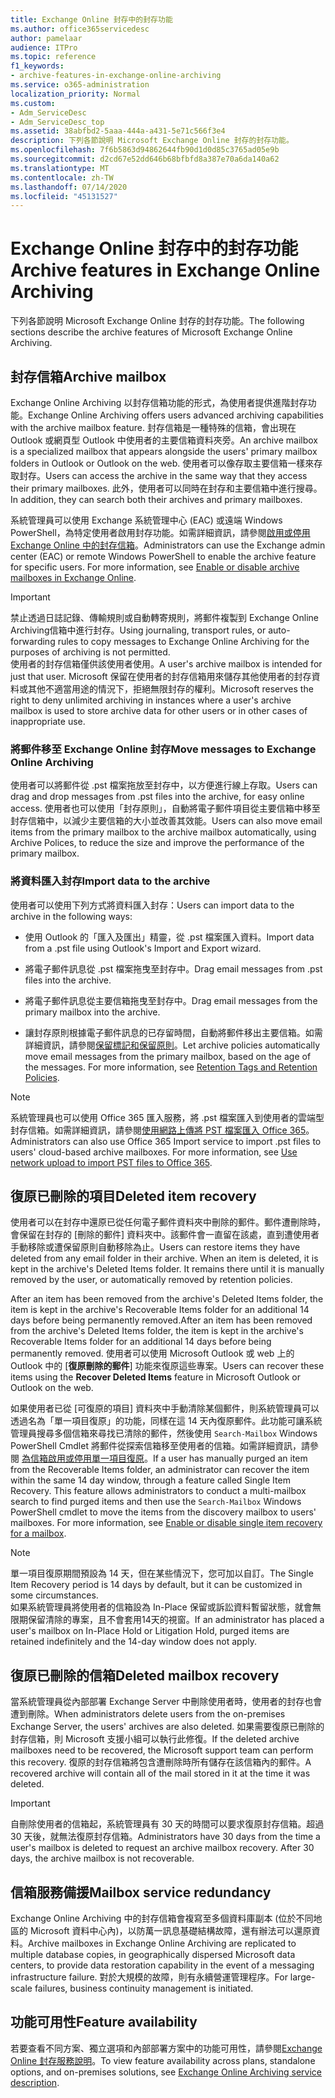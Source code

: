 ```yaml
---
title: Exchange Online 封存中的封存功能
ms.author: office365servicedesc
author: pamelaar
audience: ITPro
ms.topic: reference
f1_keywords:
- archive-features-in-exchange-online-archiving
ms.service: o365-administration
localization_priority: Normal
ms.custom:
- Adm_ServiceDesc
- Adm_ServiceDesc_top
ms.assetid: 38abfbd2-5aaa-444a-a431-5e71c566f3e4
description: 下列各節說明 Microsoft Exchange Online 封存的封存功能。
ms.openlocfilehash: 7f6b5863d94862644fb90d1d0d85c3765ad05e9b
ms.sourcegitcommit: d2cd67e52dd646b68bfbfd8a387e70a6da140a62
ms.translationtype: MT
ms.contentlocale: zh-TW
ms.lasthandoff: 07/14/2020
ms.locfileid: "45131527"
---
```

# <a name="archive-features-in-exchange-online-archiving"></a><span data-ttu-id="82f0e-103">Exchange Online 封存中的封存功能</span><span class="sxs-lookup"><span data-stu-id="82f0e-103">Archive features in Exchange Online Archiving</span></span>

<span data-ttu-id="82f0e-104">下列各節說明 Microsoft Exchange Online 封存的封存功能。</span><span class="sxs-lookup"><span data-stu-id="82f0e-104">The following sections describe the archive features of Microsoft Exchange Online Archiving.</span></span>
  
## <a name="archive-mailbox"></a><span data-ttu-id="82f0e-105">封存信箱</span><span class="sxs-lookup"><span data-stu-id="82f0e-105">Archive mailbox</span></span>

<span data-ttu-id="82f0e-106">Exchange Online Archiving 以封存信箱功能的形式，為使用者提供進階封存功能。</span><span class="sxs-lookup"><span data-stu-id="82f0e-106">Exchange Online Archiving offers users advanced archiving capabilities with the archive mailbox feature.</span></span> <span data-ttu-id="82f0e-107">封存信箱是一種特殊的信箱，會出現在 Outlook 或網頁型 Outlook 中使用者的主要信箱資料夾旁。</span><span class="sxs-lookup"><span data-stu-id="82f0e-107">An archive mailbox is a specialized mailbox that appears alongside the users' primary mailbox folders in Outlook or Outlook on the web.</span></span> <span data-ttu-id="82f0e-108">使用者可以像存取主要信箱一樣來存取封存。</span><span class="sxs-lookup"><span data-stu-id="82f0e-108">Users can access the archive in the same way that they access their primary mailboxes.</span></span> <span data-ttu-id="82f0e-109">此外，使用者可以同時在封存和主要信箱中進行搜尋。</span><span class="sxs-lookup"><span data-stu-id="82f0e-109">In addition, they can search both their archives and primary mailboxes.</span></span>
  
<span data-ttu-id="82f0e-p102">系統管理員可以使用 Exchange 系統管理中心 (EAC) 或遠端 Windows PowerShell，為特定使用者啟用封存功能。如需詳細資訊，請參閱[啟用或停用 Exchange Online 中的封存信箱](https://docs.microsoft.com/office365/securitycompliance/enable-archive-mailboxes)。</span><span class="sxs-lookup"><span data-stu-id="82f0e-p102">Administrators can use the Exchange admin center (EAC) or remote Windows PowerShell to enable the archive feature for specific users. For more information, see [Enable or disable archive mailboxes in Exchange Online](https://docs.microsoft.com/office365/securitycompliance/enable-archive-mailboxes).</span></span>
  
> [!IMPORTANT]
>  <span data-ttu-id="82f0e-112">禁止透過日誌記錄、傳輸規則或自動轉寄規則，將郵件複製到 Exchange Online Archiving信箱中進行封存。</span><span class="sxs-lookup"><span data-stu-id="82f0e-112">Using journaling, transport rules, or auto-forwarding rules to copy messages to Exchange Online Archiving for the purposes of archiving is not permitted.</span></span> <br/>
>  <span data-ttu-id="82f0e-113">使用者的封存信箱僅供該使用者使用。</span><span class="sxs-lookup"><span data-stu-id="82f0e-113">A user's archive mailbox is intended for just that user.</span></span> <span data-ttu-id="82f0e-114">Microsoft 保留在使用者的封存信箱用來儲存其他使用者的封存資料或其他不適當用途的情況下，拒絕無限封存的權利。</span><span class="sxs-lookup"><span data-stu-id="82f0e-114">Microsoft reserves the right to deny unlimited archiving in instances where a user's archive mailbox is used to store archive data for other users or in other cases of inappropriate use.</span></span>
  
### <a name="move-messages-to-exchange-online-archiving"></a><span data-ttu-id="82f0e-115">將郵件移至 Exchange Online 封存</span><span class="sxs-lookup"><span data-stu-id="82f0e-115">Move messages to Exchange Online Archiving</span></span>

<span data-ttu-id="82f0e-116">使用者可以將郵件從 .pst 檔案拖放至封存中，以方便進行線上存取。</span><span class="sxs-lookup"><span data-stu-id="82f0e-116">Users can drag and drop messages from .pst files into the archive, for easy online access.</span></span> <span data-ttu-id="82f0e-117">使用者也可以使用「封存原則」，自動將電子郵件項目從主要信箱中移至封存信箱中，以減少主要信箱的大小並改善其效能。</span><span class="sxs-lookup"><span data-stu-id="82f0e-117">Users can also move email items from the primary mailbox to the archive mailbox automatically, using Archive Polices, to reduce the size and improve the performance of the primary mailbox.</span></span> 
  
### <a name="import-data-to-the-archive"></a><span data-ttu-id="82f0e-118">將資料匯入封存</span><span class="sxs-lookup"><span data-stu-id="82f0e-118">Import data to the archive</span></span>

<span data-ttu-id="82f0e-119">使用者可以使用下列方式將資料匯入封存：</span><span class="sxs-lookup"><span data-stu-id="82f0e-119">Users can import data to the archive in the following ways:</span></span>
  
- <span data-ttu-id="82f0e-120">使用 Outlook 的「匯入及匯出」精靈，從 .pst 檔案匯入資料。</span><span class="sxs-lookup"><span data-stu-id="82f0e-120">Import data from a .pst file using Outlook's Import and Export wizard.</span></span>
    
- <span data-ttu-id="82f0e-121">將電子郵件訊息從 .pst 檔案拖曳至封存中。</span><span class="sxs-lookup"><span data-stu-id="82f0e-121">Drag email messages from .pst files into the archive.</span></span>
    
- <span data-ttu-id="82f0e-122">將電子郵件訊息從主要信箱拖曳至封存中。</span><span class="sxs-lookup"><span data-stu-id="82f0e-122">Drag email messages from the primary mailbox into the archive.</span></span>
    
- <span data-ttu-id="82f0e-p106">讓封存原則根據電子郵件訊息的已存留時間，自動將郵件移出主要信箱。如需詳細資訊，請參閱[保留標記和保留原則](https://docs.microsoft.com/Exchange/policy-and-compliance/mrm/retention-tags-and-retention-policies)。</span><span class="sxs-lookup"><span data-stu-id="82f0e-p106">Let archive policies automatically move email messages from the primary mailbox, based on the age of the messages. For more information, see [Retention Tags and Retention Policies](https://docs.microsoft.com/Exchange/policy-and-compliance/mrm/retention-tags-and-retention-policies).</span></span>
    
> [!NOTE]
> <span data-ttu-id="82f0e-p107">系統管理員也可以使用 Office 365 匯入服務，將 .pst 檔案匯入到使用者的雲端型封存信箱。如需詳細資訊，請參閱[使用網路上傳將 PST 檔案匯入 Office 365](https://docs.microsoft.com/office365/securitycompliance/use-network-upload-to-import-pst-files)。</span><span class="sxs-lookup"><span data-stu-id="82f0e-p107">Administrators can also use Office 365 Import service to import .pst files to users' cloud-based archive mailboxes. For more information, see [Use network upload to import PST files to Office 365](https://docs.microsoft.com/office365/securitycompliance/use-network-upload-to-import-pst-files).</span></span> 
  
## <a name="deleted-item-recovery"></a><span data-ttu-id="82f0e-127">復原已刪除的項目</span><span class="sxs-lookup"><span data-stu-id="82f0e-127">Deleted item recovery</span></span>

<span data-ttu-id="82f0e-p108">使用者可以在封存中還原已從任何電子郵件資料夾中刪除的郵件。郵件遭刪除時，會保留在封存的 [刪除的郵件] 資料夾中。該郵件會一直留在該處，直到遭使用者手動移除或遭保留原則自動移除為止。</span><span class="sxs-lookup"><span data-stu-id="82f0e-p108">Users can restore items they have deleted from any email folder in their archive. When an item is deleted, it is kept in the archive's Deleted Items folder. It remains there until it is manually removed by the user, or automatically removed by retention policies.</span></span>
  
<span data-ttu-id="82f0e-131">After an item has been removed from the archive's Deleted Items folder, the item is kept in the archive's Recoverable Items folder for an additional 14 days before being permanently removed.</span><span class="sxs-lookup"><span data-stu-id="82f0e-131">After an item has been removed from the archive's Deleted Items folder, the item is kept in the archive's Recoverable Items folder for an additional 14 days before being permanently removed.</span></span> <span data-ttu-id="82f0e-132">使用者可以使用 Microsoft Outlook 或 web 上的 Outlook 中的 [**復原刪除的郵件**] 功能來復原這些專案。</span><span class="sxs-lookup"><span data-stu-id="82f0e-132">Users can recover these items using the **Recover Deleted Items** feature in Microsoft Outlook or Outlook on the web.</span></span> 
  
<span data-ttu-id="82f0e-p110">如果使用者已從 [可復原的項目] 資料夾中手動清除某個郵件，則系統管理員可以透過名為「單一項目復原」的功能，同樣在這 14 天內復原郵件。此功能可讓系統管理員搜尋多個信箱來尋找已清除的郵件，然後使用  `Search-Mailbox` Windows PowerShell Cmdlet 將郵件從探索信箱移至使用者的信箱。如需詳細資訊，請參閱 [為信箱啟用或停用單一項目復原](https://docs.microsoft.com/office365/securitycompliance/use-network-upload-to-import-pst-files)。</span><span class="sxs-lookup"><span data-stu-id="82f0e-p110">If a user has manually purged an item from the Recoverable Items folder, an administrator can recover the item within the same 14 day window, through a feature called Single Item Recovery. This feature allows administrators to conduct a multi-mailbox search to find purged items and then use the  `Search-Mailbox` Windows PowerShell cmdlet to move the items from the discovery mailbox to users' mailboxes. For more information, see [Enable or disable single item recovery for a mailbox](https://docs.microsoft.com/office365/securitycompliance/use-network-upload-to-import-pst-files).</span></span>
  
> [!NOTE]
>  <span data-ttu-id="82f0e-136">單一項目復原期間預設為 14 天，但在某些情況下，您可加以自訂。</span><span class="sxs-lookup"><span data-stu-id="82f0e-136">The Single Item Recovery period is 14 days by default, but it can be customized in some circumstances.</span></span> <br/>
>  <span data-ttu-id="82f0e-137">如果系統管理員將使用者的信箱設為 In-Place 保留或訴訟資料暫留狀態，就會無限期保留清除的專案，且不會套用14天的視窗。</span><span class="sxs-lookup"><span data-stu-id="82f0e-137">If an administrator has placed a user's mailbox on In-Place Hold or Litigation Hold, purged items are retained indefinitely and the 14-day window does not apply.</span></span> 
  
## <a name="deleted-mailbox-recovery"></a><span data-ttu-id="82f0e-138">復原已刪除的信箱</span><span class="sxs-lookup"><span data-stu-id="82f0e-138">Deleted mailbox recovery</span></span>

<span data-ttu-id="82f0e-139">當系統管理員從內部部署 Exchange Server 中刪除使用者時，使用者的封存也會遭到刪除。</span><span class="sxs-lookup"><span data-stu-id="82f0e-139">When administrators delete users from the on-premises Exchange Server, the users' archives are also deleted.</span></span> <span data-ttu-id="82f0e-140">如果需要復原已刪除的封存信箱，則 Microsoft 支援小組可以執行此修復。</span><span class="sxs-lookup"><span data-stu-id="82f0e-140">If the deleted archive mailboxes need to be recovered, the Microsoft support team can perform this recovery.</span></span> <span data-ttu-id="82f0e-141">復原的封存信箱將包含遭刪除時所有儲存在該信箱內的郵件。</span><span class="sxs-lookup"><span data-stu-id="82f0e-141">A recovered archive will contain all of the mail stored in it at the time it was deleted.</span></span>
  
> [!IMPORTANT]
> <span data-ttu-id="82f0e-p113">自刪除使用者的信箱起，系統管理員有 30 天的時間可以要求復原封存信箱。超過 30 天後，就無法復原封存信箱。</span><span class="sxs-lookup"><span data-stu-id="82f0e-p113">Administrators have 30 days from the time a user's mailbox is deleted to request an archive mailbox recovery. After 30 days, the archive mailbox is not recoverable.</span></span> 
  
## <a name="mailbox-service-redundancy"></a><span data-ttu-id="82f0e-144">信箱服務備援</span><span class="sxs-lookup"><span data-stu-id="82f0e-144">Mailbox service redundancy</span></span>

<span data-ttu-id="82f0e-145">Exchange Online Archiving 中的封存信箱會複寫至多個資料庫副本 (位於不同地區的 Microsoft 資料中心內)，以防萬一訊息基礎結構故障，還有辦法可以還原資料。</span><span class="sxs-lookup"><span data-stu-id="82f0e-145">Archive mailboxes in Exchange Online Archiving are replicated to multiple database copies, in geographically dispersed Microsoft data centers, to provide data restoration capability in the event of a messaging infrastructure failure.</span></span> <span data-ttu-id="82f0e-146">對於大規模的故障，則有永續營運管理程序。</span><span class="sxs-lookup"><span data-stu-id="82f0e-146">For large-scale failures, business continuity management is initiated.</span></span> 
  
## <a name="feature-availability"></a><span data-ttu-id="82f0e-147">功能可用性</span><span class="sxs-lookup"><span data-stu-id="82f0e-147">Feature availability</span></span>

<span data-ttu-id="82f0e-148">若要查看不同方案、獨立選項和內部部署方案中的功能可用性，請參閱[Exchange Online 封存服務說明](exchange-online-archiving-service-description.md)。</span><span class="sxs-lookup"><span data-stu-id="82f0e-148">To view feature availability across plans, standalone options, and on-premises solutions, see [Exchange Online Archiving service description](exchange-online-archiving-service-description.md).</span></span>
  
